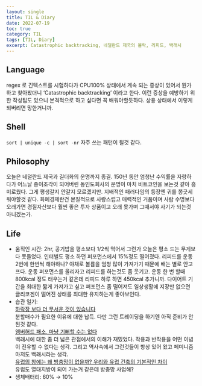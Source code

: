 ```yaml
---
layout: single
title: TIL & Diary
date: 2022-07-19
toc: true
category: TIL
tags: [TIL, Diary]
excerpt: Catastrophic backtracking, 네덜란드 제국의 몰락, 리피드, 백래시
---
```

## Language  
regex 로 긴텍스트를 시험하다가 CPU100% 상태에서 계속 되는 증상이 있어서 뭔가 하고 찾아봤더니 ‘Catastrophic backtracking’ 이라고 한다. 이런 증상을 예방하기 위한 작성팁도 있으니 본격적으로 하고 싶다면 꼭 배워야할듯하다. 상용 상태에서 이렇게 되버리면 망한거니까.

## Shell  
`sort | unique -c | sort -nr` 자주 쓰는 패턴이 될것 같다.

## Philosophy  
오늘은 네덜란드 제국과 길더화의 운명까지 종결. 150년 동안 엄청난 수익률을 자랑하다가 어느날 종이조각이 되어버린 동인도회사의 운명이 마치 비트코인을 보는것 같아 흥미로웠다. 그게 평생갈지 안갈지 모르겠지만. 지배적인 패러다임의 등장엔 귀를 쫑긋세워야할것 같다. 화폐경제란건 본질적으로 사랑스럽고 매력적인 거품이며 사람 수명보다 오래가면 경질자산보다 훨씬 좋은 투자 상품이고 오래 못가며 그때서야 사기가 되는것 아니겠는가.

## Life  
* 움직인 시간: 2hr, 공기밥을 평소보다 1/2씩 먹어서 그런가 오늘은 평소 드는 무게보다 못들었다. 인터벌도 평소 하던 퍼포먼스에서 15%정도 떨어졌다. 리피드를 운동 2번에 한번씩 해야하나? 야채로 볼륨을 엄청 많이 가져가기 때문에 배는 별로 안고프다. 운동 퍼포먼스를 올리자고 리피드를 하는것도 좀 웃기고. 운동 한 번 할때 800kcal 정도 태우는거 같은데 리피드 하루 하면 450kcal 추가니까. 다이어트 기간을 최대한 짧게 가져가고 싶고 퍼포먼스 좀 떨어져도 일상생활에 지장만 없으면 글리코겐이 떨어진 상태를 최대한 유지하는게 좋아보인다.
* 습관 일기:  
[하락장 보다 더 무서운 것이 있습니다](https://www.youtube.com/watch?v=RUX0aximqSM "하락장 보다 더 무서운 것이 있습니다")  
분할매수가 필요한 이유에 대한 납득. 다만 그런 트레이딩을 하기엔 아직 준비가 안된것 같다.  
[엠버허드 패소, 마냥 기뻐할 수는 없다](https://www.youtube.com/watch?v=O-IcNT9aJBE "엠버허드 패소, 마냥 기뻐할 수는 없다")  
백래시에 대한 좀 더 넓은 관점에서의 이해가 재밌었다. 작용과 반작용을 어떤 이념이 전유할 수 없다는 생각. 그리고 역사속에서 그런것들이 항상 있어 왔고 페미니즘 마저도 백래시라는 생각.  
[유럽의 창에는 왜 방충망이 없을까? 우리와 유럽 건축의 기본적인 차이](https://www.youtube.com/watch?v=Xzlzr2Mb0dA&t=1s "유럽의 창에는 왜 방충망이 없을까? 우리와 유럽 건축의 기본적인 차이")  
유럽도 열대지방이 되어 가는거 같은데 방충망 사업해?
* 생체배터리: 60% → 10%  